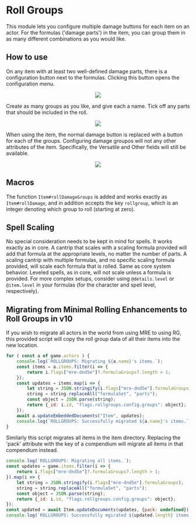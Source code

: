 # Roll Groups

This module lets you configure multiple damage buttons for each item on an actor. For the formulas ('damage parts') in the item, you can group them in as many different combinations as you would like.

## How to use
On any item with at least two well-defined damage parts, there is a configuration button next to the formulas. Clicking this button opens the configuration menu.

<p align="center">
    <img src="https://i.imgur.com/l8nvcTk.png">
</p>

Create as many groups as you like, and give each a name. Tick off any parts that should be included in the roll.

<p align="center">
    <img src="https://i.imgur.com/K1O67Uz.png">
</p>

When using the item, the normal damage button is replaced with a button for each of the groups. Configuring damage groupos will not any other attributes of the item. Specifically, the Versatile and Other fields will still be available.

<p align="center">
    <img src="https://i.imgur.com/cW0o2ie.png">
</p>

## Macros
The function `Item#rollDamageGroups` is added and works exactly as `Item#rollDamage`, and in addition accepts the key `rollgroup`, which is an integer denoting which group to roll (starting at zero).

## Spell Scaling
No special consideration needs to be kept in mind for spells. It works exactly as in core. A cantrip that scales with a scaling formula provided will add that formula at the appropriate levels, no matter the number of parts. A scaling cantrip with multiple formulas, and no specific scaling formula provided, will scale each formula that is rolled. Same as core system behavior. Leveled spells, as in core, will not scale unless a formula is provided. For more complex setups, consider using `@details.level` or `@item.level` in your formulas (for the character and spell level, respectively).

## Migrating from Minimal Rolling Enhancements to Roll Groups in v10
If you wish to migrate all actors in the world from using MRE to using RG, this provided script will copy the roll group data of all their items into the new location.

```js
for ( const a of game.actors ) {
    console.log(`ROLLGROUPS: Migrating ${a.name}'s items.`);
    const items = a.items.filter(i => {
        return i.flags["mre-dnd5e"]?.formulaGroups?.length > 1;
    });
    const updates = items.map(i => {
        let string = JSON.stringify(i.flags["mre-dnd5e"].formulaGroups);
        string = string.replaceAll("formulaSet", "parts");
        const object = JSON.parse(string);
        return {_id: i.id, "flags.rollgroups.config.groups": object};
    });
    await a.updateEmbeddedDocuments("Item", updates);
    console.log(`ROLLGROUPS: Successfully migrated ${a.name}'s items.`);
}
```

Similarly this script migrates all items in the item directory. Replacing the 'pack' attribute with the key of a compendium will migrate all items in that compendium instead.

```js
console.log(`ROLLGROUPS: Migrating all items.`);
const updates = game.items.filter(i => {
    return i.flags["mre-dnd5e"]?.formulaGroups?.length > 1;
}).map(i => {
    let string = JSON.stringify(i.flags["mre-dnd5e"].formulaGroups);
    string = string.replaceAll("formulaSet", "parts");
    const object = JSON.parse(string);
    return {_id: i.id, "flags.rollgroups.config.groups": object};
});
const updated = await Item.updateDocuments(updates, {pack: undefined});
console.log(`ROLLGROUPS: Successfully mgirated ${updated.length} items.`);
```
